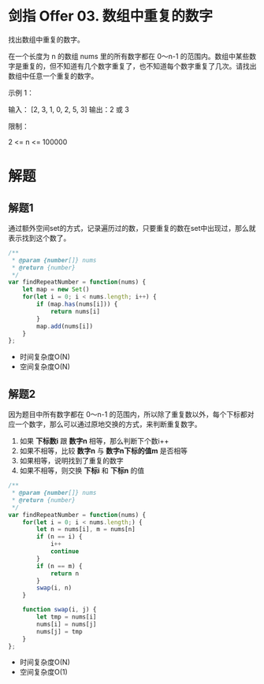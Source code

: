 
# 剑指 Offer 03. 数组中重复的数字
找出数组中重复的数字。


在一个长度为 n 的数组 nums 里的所有数字都在 0～n-1 的范围内。数组中某些数字是重复的，但不知道有几个数字重复了，也不知道每个数字重复了几次。请找出数组中任意一个重复的数字。

示例 1：

输入：
[2, 3, 1, 0, 2, 5, 3]
输出：2 或 3 
 

限制：

2 <= n <= 100000


# 解题
## 解题1
通过额外空间set的方式，记录遍历过的数，只要重复的数在set中出现过，那么就表示找到这个数了。
```js
/**
 * @param {number[]} nums
 * @return {number}
 */
var findRepeatNumber = function(nums) {
    let map = new Set()
    for(let i = 0; i < nums.length; i++) {
        if (map.has(nums[i])) {
            return nums[i]
        } 
        map.add(nums[i])
    }
};
```
- 时间复杂度O(N)
- 空间复杂度O(N)


## 解题2
因为题目中所有数字都在 0～n-1 的范围内，所以除了重复数以外，每个下标都对应一个数字，那么可以通过原地交换的方式，来判断重复数字。
1. 如果 **下标数i** 跟 **数字n** 相等，那么判断下个数i++
2. 如果不相等，比较 **数字n** 与 **数字n下标的值m** 是否相等
3. 如果相等，说明找到了重复的数字
4. 如果不相等，则交换 **下标i** 和 **下标n** 的值
```js
/**
 * @param {number[]} nums
 * @return {number}
 */
var findRepeatNumber = function(nums) {
    for(let i = 0; i < nums.length;) {
        let n = nums[i], m = nums[n]
        if (n == i) {
            i++
            continue
        } 
        if (n == m) {
            return n
        }
        swap(i, n)
    }

    function swap(i, j) {
        let tmp = nums[i]
        nums[i] = nums[j]
        nums[j] = tmp 
    }
};
```
- 时间复杂度O(N)
- 空间复杂度O(1)